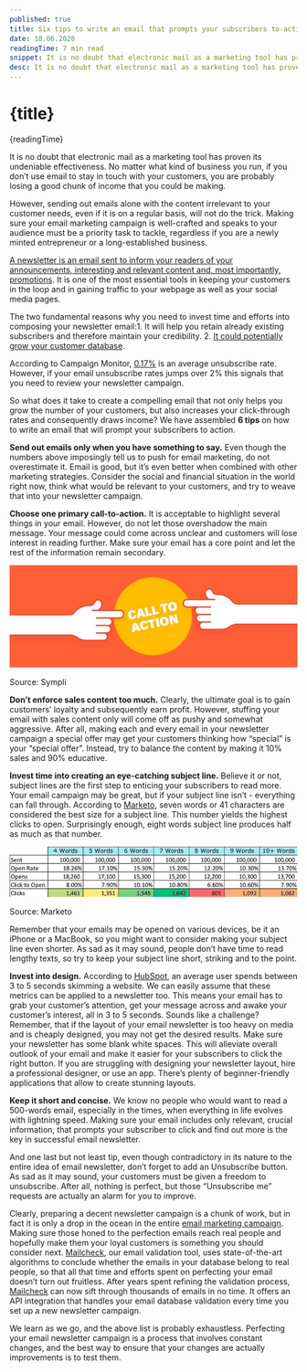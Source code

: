 ```yaml
---
published: true
title: Six tips to write an email that prompts your subscribers to-action
date: 18.06.2020
readingTime: 7 min read
snippet: It is no doubt that electronic mail as a marketing tool has proven its undeniable effectiveness. No matter what kind of business you run, if you don’t use email to stay in touch with your customers, you are probably losing a good chunk of income that you could be making.
desc: It is no doubt that electronic mail as a marketing tool has proven its undeniable effectiveness. No matter what kind of business you run, if you don’t use email to stay in touch with your customers, you are probably losing a good chunk of income that you could be making.
---
```


# {title}

{readingTime}

It is no doubt that electronic mail as a marketing tool has proven its undeniable effectiveness. No matter what kind of business you run, if you don’t use email to stay in touch with your customers, you are probably losing a good chunk of income that you could be making.

However, sending out emails alone with the content irrelevant to your customer needs, even if it is on a regular basis, will not do the trick. Making sure your email marketing campaign is well-crafted and speaks to your audience must be a priority task to tackle, regardless if you are a newly minted entrepreneur or a long-established business.

[A newsletter is an email sent to inform your readers of your announcements, interesting and relevant content and, most importantly, promotions](/blog/personalize-your-newsletter-and-increase-sales). It is one of the most essential tools in keeping your customers in the loop and in gaining traffic to your webpage as well as your social media pages.

The two fundamental reasons why you need to invest time and efforts into composing your newsletter email:1. It will help you retain already existing subscribers and therefore maintain your credibility. 2. [It could potentially grow your customer database](/blog/six-tips-to-write-an-email-that-prompts-your-subscribers-to-action).

According to Campaign Monitor, [0.17%](https://mailcheck.co/l/good-unsubscribe-rate) is an average unsubscribe rate. However, if your email unsubscribe rates jumps over 2% this signals that you need to review your newsletter campaign.

So what does it take to create a compelling email that not only helps you grow the number of your customers, but also increases your click-through rates and consequently draws income? We have assembled **6 tips** on how to write an email that will prompt your subscribers to action.

**Send out emails only when you have something to say.** Even though the numbers above imposingly tell us to push for email marketing, do not overestimate it. Email is good, but it’s even better when combined with other marketing strategies. Consider the social and financial situation in the world right now, think what would be relevant to your customers, and try to weave that into your newsletter campaign.

**Choose one primary call-to-action.** It is acceptable to highlight several things in your email. However, do not let those overshadow the main message. Your message could come across unclear and customers will lose interest in reading further. Make sure your email has a core point and let the rest of the information remain secondary.

![Sympli](./sympli.jpg?format=webp;jpg;avif&srcset)

Source: Sympli

**Don’t enforce sales content too much.** Clearly, the ultimate goal is to gain customers’ loyalty and subsequently earn profit. However, stuffing your email with sales content only will come off as pushy and somewhat aggressive. After all, making each and every email in your newsletter campaign a special offer may get your customers thinking how “special” is your “special offer”. Instead, try to balance the content by making it 10% sales and 90% educative.

**Invest time into creating an eye-catching subject line.** Believe it or not, subject lines are the first step to enticing your subscribers to read more. Your email campaign may be great, but if your subject line isn’t - everything can fall through. According to [Marketo](https://mailcheck.co/l/subject-line-length), seven words or 41 characters are considered the best size for a subject line. This number yields the highest clicks to open. Surprisingly enough, eight words subject line produces half as much as that number.

![Marketo](./marketo.jpg?format=webp;jpg;avif&srcset)

Source: Marketo

Remember that your emails may be opened on various devices, be it an iPhone or a MacBook, so you might want to consider making your subject line even shorter. As sad as it may sound, people don’t have time to read lengthy texts, so try to keep your subject line short, striking and to the point.

**Invest into design.** According to [HubSpot](https://mailcheck.co/l/dreaded-link-blink-test), an average user spends between 3 to 5 seconds skimming a website. We can easily assume that these metrics can be applied to a newsletter too. This means your email has to grab your customer’s attention, get your message across and awake your customer’s interest, all in 3 to 5 seconds. Sounds like a challenge? Remember, that if the layout of your email newsletter is too heavy on media and is cheaply designed, you may not get the desired results. Make sure your newsletter has some blank white spaces. This will alleviate overall outlook of your email and make it easier for your subscribers to click the right button. If you are struggling with designing your newsletter layout, hire a professional designer, or use an app. There’s plenty of beginner-friendly applications that allow to create stunning layouts.

**Keep it short and concise.** We know no people who would want to read a 500-words email, especially in the times, when everything in life evolves with lightning speed. Making sure your email includes only relevant, crucial information, that prompts your subscriber to click and find out more is the key in successful email newsletter.

And one last but not least tip, even though contradictory in its nature to the entire idea of email newsletter, don’t forget to add an Unsubscribe button. As sad as it may sound, your customers must be given a freedom to unsubscribe. After all, nothing is perfect, but those “Unsubscribe me” requests are actually an alarm for you to improve.

Clearly, preparing a decent newsletter campaign is a chunk of work, but in fact it is only a drop in the ocean in the entire [email marketing campaign](/blog/email-marketing-campaign-metrics). Making sure those honed to the perfection emails reach real people and hopefully make them your loyal customers is something you should consider next. [Mailcheck](/#features), our email validation tool, uses state-of-the-art algorithms to conclude whether the emails in your database belong to real people, so that all that time and efforts spent on perfecting your email doesn’t turn out fruitless. After years spent refining the validation process, [Mailcheck](/#features) can now sift through thousands of emails in no time. It offers an API integration that handles your email database validation every time you set up a new newsletter campaign.

We learn as we go, and the above list is probably exhaustless. Perfecting your email newsletter campaign is a process that involves constant changes, and the best way to ensure that your changes are actually improvements is to test them.
